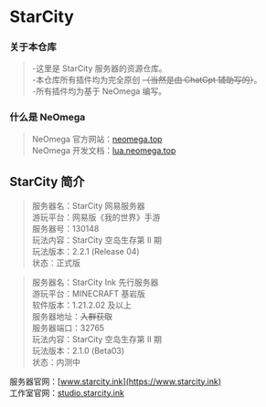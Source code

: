 # StarCity

### 关于本仓库

> -这里是 StarCity 服务器的资源仓库。  
> -本仓库所有插件均为完全原创 ~~（当然是由 ChatGpt 辅助写的）~~。  
> -所有插件均为基于 NeOmega 编写。  

### 什么是 NeOmega

> NeOmega 官方网站：[neomega.top](https://neomega.top)  
> NeOmega 开发文档：[lua.neomega.top](https://lua.neomega.top)  

## StarCity 简介

> 服务器名：StarCity 网易服务器  
> 游玩平台：网易版《我的世界》手游  
> 服务器号：130148  
> 玩法内容：StarCity 空岛生存第 II 期  
> 玩法版本：2.2.1 (Release 04)  
> 状态：正式版  

> 服务器名：StarCity Ink 先行服务器  
> 游玩平台：MINECRAFT 基岩版  
> 软件版本：1.21.2.02 及以上  
> 服务器地址：~~入群获取~~  
> 服务器端口：32765  
> 玩法内容：StarCity 空岛生存第 II 期  
> 玩法版本：2.1.0 (Beta03)  
> 状态：内测中  

服务器官网：[www.starcity.ink](https://www.starcity.ink)  
工作室官网：[studio.starcity.ink](https://studio.starcity.ink)  
